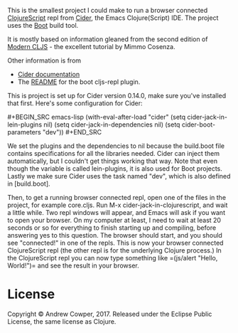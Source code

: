 This is the smallest project I could make to run a browser connected
[ClojureScript](https://clojurescript.org/) repl from
[Cider](https://cider.readthedocs.io/en/latest/), the Emacs
Clojure(Script) IDE. The project uses the [Boot](http://boot-clj.com/)
build tool.

It is mostly based on information gleaned from the second edition of
[Modern CLJS](https://github.com/magomimmo/modern-cljs) - the
excellent tutorial by Mimmo Cosenza.

Other information is from

* [Cider documentation](https://cider.readthedocs.io/en/latest/up_and_running/#browser-connected-clojurescript-repl-in-boot-project)
* The [README](https://github.com/adzerk-oss/boot-cljs-repl/blob/master/README.md) for the boot cljs-repl plugin.

This is project is set up for Cider version 0.14.0, make sure you've
installed that first. Here's some configuration for Cider:

#+BEGIN_SRC emacs-lisp
(with-eval-after-load "cider"
  (setq cider-jack-in-lein-plugins nil)
  (setq cider-jack-in-dependencies nil)
  (setq cider-boot-parameters "dev"))
#+END_SRC

We set the plugins and the dependencies to nil because the build.boot
file contains specifications for all the libraries needed. Cider can
inject them automatically, but I couldn't get things working that
way. Note that even though the variable is called lein-plugins, it is
also used for Boot projects. Lastly we make sure Cider uses the task
named "dev", which is also defined in [build.boot].

Then, to get a running browser connected repl, open one of the files
in the project, for example core.cljs. Run M-x
cider-jack-in-clojurescript, and wait a little while. Two repl windows
will appear, and Emacs will ask if you want to open your browser. On
my computer at least, I need to wait at least 20 seconds or so for
everything to finish starting up and compiling, before answering yes
to this question. The browser should start, and you should see
"connected!" in one of the repls. This is now your browser connected
ClojureScript repl (the other repl is for the underlying Clojure
process.) In the ClojureScript repl you can now type something like
=(js/alert "Hello, World!")= and see the result in your browser.

# License

Copyright © Andrew Cowper, 2017. Released under the Eclipse Public
License, the same license as Clojure.